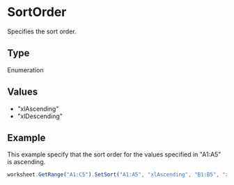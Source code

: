 # SortOrder

Specifies the sort order.

## Type

Enumeration

## Values

- "xlAscending"
- "xlDescending"


## Example

This example specify that the sort order for the values specified in "A1:A5" is ascending.

```javascript editor-
worksheet.GetRange("A1:C5").SetSort("A1:A5", "xlAscending", "B1:B5", "xlDescending", "C1:C5", "xlAscending", "xlYes", "xlSortColumns");
```
